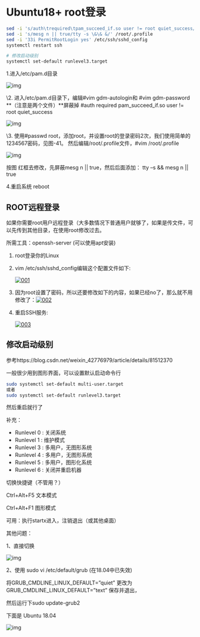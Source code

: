 # Ubuntu18+ root登录

```sh
sed -i 's/auth\trequired\tpam_succeed_if.so user != root quiet_success/# &/g' /etc/pam.d/gdm-autologin /etc/pam.d/gdm-password
sed -i 's/mesg n || true/tty -s \&\& &/' /root/.profile
sed -i '33i PermitRootLogin yes' /etc/ssh/sshd_config
systemctl restart ssh

# 修改启动级别
systemctl set-default runlevel3.target
```

1.进入/etc/pam.d目录

  

![img](http://i2.51cto.com/images/blog/201806/18/f3a39fb45e07f7a5da5de1625664cdd8.jpg?x-oss-process=image/watermark,size_16,text_QDUxQ1RP5Y2a5a6i,color_FFFFFF,t_100,g_se,x_10,y_10,shadow_90,type_ZmFuZ3poZW5naGVpdGk=)

  

\2. 进入/etc/pam.d目录下，编辑#vim gdm-autologin和 #vim gdm-password **（注意是两个文件）**屏蔽掉
       \#auth   required        pam_succeed_if.so user != root quiet_success

  

![img](http://i2.51cto.com/images/blog/201806/18/9e5b8e33cad0e6c8b31f038518881683.jpg?x-oss-process=image/watermark,size_16,text_QDUxQ1RP5Y2a5a6i,color_FFFFFF,t_100,g_se,x_10,y_10,shadow_90,type_ZmFuZ3poZW5naGVpdGk=)

  

\3. 使用#passwd root，添加root，并设置root的登录密码2次，我们使用简单的1234567密码，见图-41。
 然后编辑/root/.profile文件，#vim /root/.profile

  

![img](http://i2.51cto.com/images/blog/201806/18/02173d237ca8072dfe985c8c701d83fe.jpg?x-oss-process=image/watermark,size_16,text_QDUxQ1RP5Y2a5a6i,color_FFFFFF,t_100,g_se,x_10,y_10,shadow_90,type_ZmFuZ3poZW5naGVpdGk=)

  

按图 红框去修改，先屏蔽mesg n || true，然后后面添加：
 tty –s && mesg n || true

  

4.重启系统 reboot



## ROOT远程登录

如果你需要root用户远程登录（大多数情况下普通用户就够了，如果是传文件，可以先传到其他目录，在使用root修改过去。

所需工具：openssh-server	(可以使用apt安装)

1.  root登录你的Linux

2.  vim /etc/ssh/sshd_config编辑这个配置文件如下:

     [![001](https://images0.cnblogs.com/blog/635602/201505/231014529215923.png)](http://images0.cnblogs.com/blog/635602/201505/231014519376521.png)

3.  因为root设置了密码，所以还要修改如下的内容，如果已经no了，那么就不用修改了：[![002](https://images0.cnblogs.com/blog/635602/201505/231014545774696.png)](http://images0.cnblogs.com/blog/635602/201505/231014536243538.png)

4.  重启SSH服务:

    [![003](https://images0.cnblogs.com/blog/635602/201505/231014559521683.png)](http://images0.cnblogs.com/blog/635602/201505/231014552802311.png)





## 修改启动级别

参考https://blog.csdn.net/weixin_42776979/article/details/81512370

一般很少用到图形界面，可以设置默认启动命令行

```sh
sudo systemctl set-default multi-user.target
或者
sudo systemctl set-default runlevel3.target
```

然后重启就行了

补充：

- Runlevel 0 : 关闭系统
- Runlevel 1 : 维护模式
- Runlevel 3 : 多用户，无图形系统
- Runlevel 4 : 多用户，无图形系统
- Runlevel 5 : 多用户，图形化系统
- Runlevel 6 : 关闭并重启机器

切换快捷键（不管用？）

Ctrl+Alt+F5  文本模式   

Ctrl+Alt+F1  图形模式

可用：执行startx进入，注销退出（或其他桌面）

其他问题：

1、直接切换

![img](https://img-blog.csdn.net/20180808173851270?watermark/2/text/aHR0cHM6Ly9ibG9nLmNzZG4ubmV0L3dlaXhpbl80Mjc3Njk3OQ==/font/5a6L5L2T/fontsize/400/fill/I0JBQkFCMA==/dissolve/70)

2、使用 sudo vi /etc/default/grub (在18.04中已失效)

将GRUB_CMDLINE_LINUX_DEFAULT=”quiet”
更改为
GRUB_CMDLINE_LINUX_DEFAULT=”text”
保存并退出，

然后运行下sudo update-grub2

下面是 Ubuntu 18.04

![img](https://img-blog.csdn.net/20180808174134481?watermark/2/text/aHR0cHM6Ly9ibG9nLmNzZG4ubmV0L3dlaXhpbl80Mjc3Njk3OQ==/font/5a6L5L2T/fontsize/400/fill/I0JBQkFCMA==/dissolve/70)